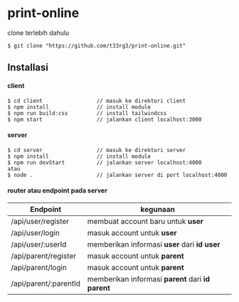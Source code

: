 # print-online
clone terlebih dahulu
```
$ git clone "https://github.com/t33rg3/print-online.git"
```
## Installasi
#### client
```
$ cd client                 // masuk ke direktori client
$ npm install               // install module
$ npm run build:css         // install tailwindcss
$ npm start                 // jalankan client localhost:3000
```
#### server
```
$ cd server                 // masuk ke direktori server
$ npm install               // install module
$ npm run devStart          // jalankan server localhost:4000
atau
$ node .                    // jalankan server di port localhost:4000
```

#### router atau endpoint pada server
Endpoint                    |kegunaan                                          | 
----------------------------|--------------------------------------------------| 
/api/user/register          |membuat account baru untuk **user**|
/api/user/login             |masuk account untuk **user**|
/api/user/:userId           |memberikan informasi **user** dari **id user**|
/api/parent/register        |masuk account untuk **parent**|
/api/parent/login           |masuk account untuk **parent**|
/api/parent/:parentId       |memberikan informasi **parent** dari **id parent**|
